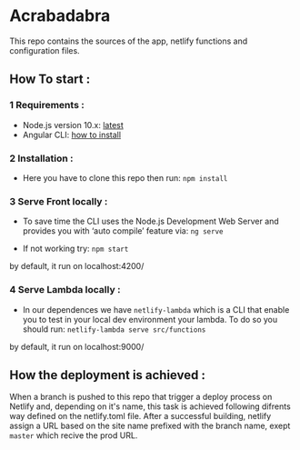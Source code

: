 # Acrabadabra

This repo contains the sources of the app, netlify functions and configuration files.

## How To start :

### 1 Requirements :

* Node.js version 10.x: [latest](https://nodejs.org/en/download/current/)
* Angular CLI: [how to install](https://angular.io/guide/quickstart#npm-package-manager)
    
### 2 Installation :

* Here you have to clone this repo then run: 
    `npm install`
    
### 3 Serve Front locally :

* To save time the CLI uses the Node.js Development Web Server and provides you with ‘auto compile’ feature via:
    `ng serve`

* If not working try:
    `npm start`
   
by default, it run on localhost:4200/
    
### 4 Serve Lambda locally :

* In our dependences we have `netlify-lambda` which is a CLI that enable you to test in your local dev environment your lambda. To do so you should run:
    `netlify-lambda serve src/functions`
    
by default, it run on localhost:9000/


## How the deployment is achieved :

When a branch is pushed to this repo that trigger a deploy process on Netlify and, depending on it's name, this task is achieved following difrents way defined on the netlify.toml file. After a successful building, netlify assign a URL based on the site name prefixed with the branch name, exept `master` which recive the prod URL.
